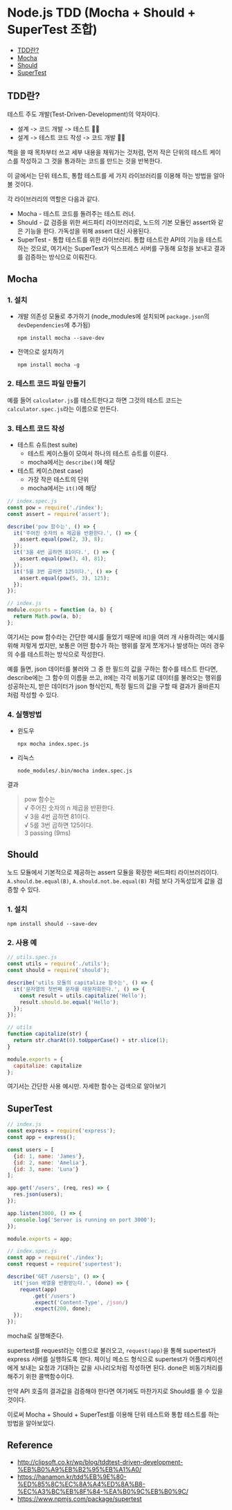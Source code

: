 # Node.js TDD (Mocha + Should + SuperTest 조합)

- [TDD란?](#tdd란)
- [Mocha](#mocha)
- [Should](#should)
- [SuperTest](#supertest)

## TDD란?
테스트 주도 개발(Test-Driven-Development)의 약자이다.
- 설계 -> 코드 개발 -> 테스트 🙅‍♀️
- 설계 -> 테스트 코드 작성 -> 코드 개발 🙆‍♀️

책을 쓸 때 목차부터 쓰고 세부 내용을 채워가는 것처럼, 먼저 작은 단위의 테스트 케이스를 작성하고 그 것을 통과하는 코드를 만드는 것을 반복한다.

이 글에서는 단위 테스트, 통합 테스트를 세 가지 라이브러리를 이용해 하는 방법을 알아볼 것이다.

각 라이브러리의 역할은 다음과 같다.
- Mocha - 테스트 코드를 돌려주는 테스트 러너.
- Should - 값 검증을 위한 써드파티 라이브러리로, 노드의 기본 모듈인 assert와 같은 기능을 한다. 가독성을 위해 assert 대신 사용된다.
- SuperTest - 통합 테스트를 위한 라이브러리. 통합 테스트란 API의 기능을 테스트 하는 것으로, 여기서는 SuperTest가 익스프레스 서버를 구동해 요청을 보내고 결과를 검증하는 방식으로 이뤄진다.

## Mocha
### 1. 설치
- 개발 의존성 모듈로 추가하기 (node_modules에 설치되며 `package.json`의 `devDependencies`에 추가됨)
  ```
  npm install mocha --save-dev
  ```
- 전역으로 설치하기
  ```
  npm install mocha -g
  ```
### 2. 테스트 코드 파일 만들기
예를 들어 `calculator.js`를 테스트한다고 하면 그것의 테스트 코드는 `calculator.spec.js`라는 이름으로 만든다.

### 3. 테스트 코드 작성
- 테스트 슈트(test suite)
  - 테스트 케이스들이 모여서 하나의 테스트 슈트를 이룬다.
  - mocha에서는 `describe()`에 해당
- 테스트 케이스(test case)
  - 가장 작은 테스트의 단위
  - mocha에서는 `it()`에 해당

```js
// index.spec.js
const pow = require('./index');
const assert = require('assert');

describe('pow 함수는', () => {
  it('주어진 숫자의 n 제곱을 반환한다.', () => {
    assert.equal(pow(2, 3), 8);
  });
  it('3을 4번 곱하면 81이다.', () => {
    assert.equal(pow(3, 4), 81);
  });
  it('5를 3번 곱하면 125이다.', () => {
    assert.equal(pow(5, 3), 125);
  });
});
```

```js
// index.js
module.exports = function (a, b) {
  return Math.pow(a, b);
};
```

여기서는 pow 함수라는 간단한 예시를 들었기 때문에 it()을 여러 개 사용하려는 예시를 위해 저렇게 썼지만, 보통은 어떤 함수가 하는 행위를 잘게 쪼개거나 발생하는 여러 경우의 수를 테스트하는 방식으로 작성한다.

예를 들면, json 데이터를 불러와 그 중 한 필드의 값을 구하는 함수를 테스트 한다면, describe에는 그 함수의 이름을 쓰고, it에는 각각 비동기로 데이터를 불러오는 행위를 성공하는지, 받은 데이터가 json 형식인지, 특정 필드의 값을 구할 때 결과가 올바른지 처럼 작성할 수 있다.

### 4. 실행방법
- 윈도우
  ```
  npx mocha index.spec.js
  ```
- 리눅스
  ```
  node_modules/.bin/mocha index.spec.js
  ```

결과
> pow 함수는  
√ 주어진 숫자의 n 제곱을 반환한다.  
√ 3을 4번 곱하면 81이다.  
√ 5를 3번 곱하면 125이다.  
3 passing (9ms)

## Should
노드 모듈에서 기본적으로 제공하는 assert 모듈을 확장한 써드파티 라이브러리이다. `A.should.be.equal(B)`, `A.should.not.be.equal(B)` 처럼 보다 가독성있게 값을 검증할 수 있다.

### 1. 설치
```
npm install should --save-dev
```

### 2. 사용 예
```js
// utils.spec.js
const utils = require('./utils');
const should = require('should');

describe('utils 모듈의 capitalize 함수는', () => {
  it('문자열의 첫번째 문자를 대문자화한다.', () => {
    const result = utils.capitalize('Hello');
    result.should.be.equal('Hello');
  });
});
```

```js
// utils
function capitalize(str) {
  return str.charAt(0).toUpperCase() + str.slice(1);
}

module.exports = {
  capitalize: capitalize
};
```

여기서는 간단한 사용 예시만. 자세한 함수는 검색으로 알아보기

## SuperTest
```js
// index.js
const express = require('express');
const app = express();

const users = [
  {id: 1, name: 'James'},
  {id: 2, name: 'Amelia'},
  {id: 3, name: 'Luna'}
];

app.get('/users', (req, res) => {
  res.json(users);
});

app.listen(3000, () => {
  console.log('Server is running on port 3000');
});

module.exports = app;
```

```js
// index.spec.js
const app = require('./index');
const request = require('supertest');

describe('GET /users는', () => {
  it('json 배열을 반환받는다.', (done) => {
    request(app)
        .get('/users')
        .expect('Content-Type', /json/)
        .expect(200, done);
  });
});
```
mocha로 실행해준다.

supertest를 request라는 이름으로 불러오고, `request(app)`을 통해 supertest가 express 서버를 실행하도록 한다. 체이닝 메소드 형식으로 supertest가 어플리케이션에게 보내는 요청과 기대하는 값을 시나리오처럼 작성하면 된다. done은 비동기처리를 해주기 위한 콜백함수이다.

만약 API 호출의 결과값을 검증해야 한다면 여기에도 마찬가지로 Should를 쓸 수 있을 것이다.

이로써 Mocha + Should + SuperTest를 이용해 단위 테스트와 통합 테스트를 하는 방법을 알아보았다.

## Reference
- http://clipsoft.co.kr/wp/blog/tddtest-driven-development-%EB%B0%A9%EB%B2%95%EB%A1%A0/
- https://hanamon.kr/tdd%EB%9E%80-%ED%85%8C%EC%8A%A4%ED%8A%B8-%EC%A3%BC%EB%8F%84-%EA%B0%9C%EB%B0%9C/
- https://www.npmjs.com/package/supertest